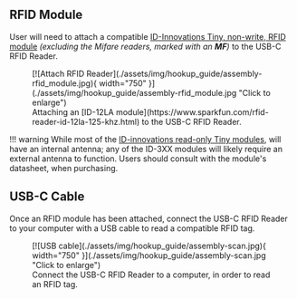 ## RFID Module
User will need to attach a compatible [ID-Innovations Tiny, non-write, RFID module](https://www.id-innovations.com/Modules(non%20write).htm) *(excluding the Mifare readers, marked with an **MF**)* to the USB-C RFID Reader.

<figure markdown>
[![Attach RFID Reader](./assets/img/hookup_guide/assembly-rfid_module.jpg){ width="750" }](./assets/img/hookup_guide/assembly-rfid_module.jpg "Click to enlarge")
<figcaption markdown>Attaching an [ID-12LA module](https://www.sparkfun.com/rfid-reader-id-12la-125-khz.html) to the USB-C RFID Reader.</figcaption>
</figure>

!!! warning
	While most of the [ID-innovations read-only Tiny modules](https://www.id-innovations.com/Modules(non%20write).htm), will have an internal antenna; any of the ID-3XX modules will likely require an external antenna to function. Users should consult with the module's datasheet, when purchasing.



## USB-C Cable
Once an RFID module has been attached, connect the USB-C RFID Reader to your computer with a USB cable to read a compatible RFID tag.

<figure markdown>
[![USB cable](./assets/img/hookup_guide/assembly-scan.jpg){ width="750" }](./assets/img/hookup_guide/assembly-scan.jpg "Click to enlarge")
<figcaption markdown>Connect the USB-C RFID Reader to a computer, in order to read an RFID tag.</figcaption>
</figure>
